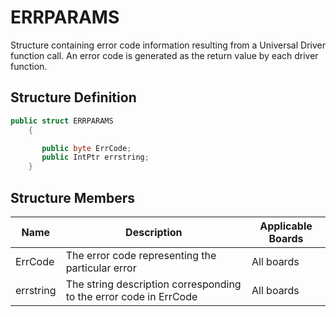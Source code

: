 # ERRPARAMS

Structure containing error code information resulting from a Universal Driver function call. An error code is generated as the return value by each driver function.

## Structure Definition

```csharp
public struct ERRPARAMS
    {

       public byte ErrCode;
       public IntPtr errstring;
    }
```

## Structure Members

| Name      | Description                                                       | Applicable Boards |
| --------- | ----------------------------------------------------------------- | ----------------- |
| ErrCode   | The error code representing the particular error                  | All boards        |
| errstring | The string description corresponding to the error code in ErrCode | All boards        |
